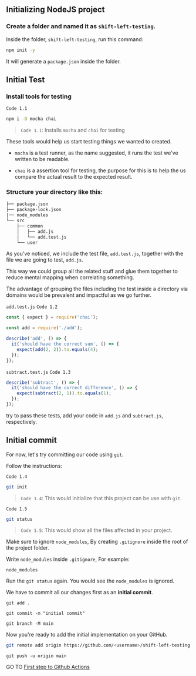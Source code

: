## Initializing NodeJS project

### Create a folder and named it as `shift-left-testing`.

Inside the folder, `shift-left-testing`, run this command:

```bash
npm init -y
```

It will generate a `package.json` inside the folder.

## Initial Test

### Install tools for testing

`Code 1.1`
```bash
npm i -D mocha chai
```
> `Code 1.1`: Installs `mocha` and `chai` for testing

These tools would help us start testing things we wanted to created.

- `mocha` is a test runner, as the name suggested, it runs the test we've written to be readable.

- `chai` is a assertion tool for testing, the purpose for this is to help the us compare the actual result to the expected result.

### Structure your directory like this:

```bash
├── package.json
├── package-lock.json
|── node_modules
└── src
    ├── common
    │   ├── add.js
    │   └── add.test.js
    └── user
```

As you've noticed, we include the test file, `add.test.js`, together with the file we are going to test, `add.js`.

This way we could group all the related stuff and glue them together to reduce mental mapping when correlating something.

The advantage of grouping the files including the test inside a directory via domains would be prevalent and impactful as we go further.

`add.test.js`
`Code 1.2`
```js
const { expect } = require('chai');

const add = require('./add');

describe('add', () => {
  it('should have the correct sum', () => {
    expect(add(2, 2)).to.equals(4);
  });
});
```

`subtract.test.js`
`Code 1.3`
```js
describe('subtract', () => {
  it('should have the correct difference', () => {
    expect(subtract(2, 1)).to.equals(1);
  });
});
```

try to pass these tests, add your code in `add.js` and `subtract.js`, respectively.


## Initial commit

For now, let's try committing our code using `git`.

Follow the instructions:

`Code 1.4`
```bash
git init
```
> `Code 1.4`: This would initialize that this project can be use with `git`.

`Code 1.5`
```bash
git status
```
> `Code 1.5`: This would show all the files affected in your project.

Make sure to ignore `node_modules`, By creating `.gitignore` inside the root of the project folder.

Write `node_modules` inside `.gitignore`, For example:

```.gitignore
node_modules
```

Run the `git status` again. You would see the `node_modules` is ignored.

We have to commit all our changes first as an **initial commit**.

```
git add .
```

```
git commit -m "initial commit"
```

```
git branch -M main
```

Now you're ready to add the initial implementation on your GitHub.

```bash
git remote add origin https://github.com/<username>/shift-left-testing.git
```

```
git push -u origin main
```

GO TO [First step to Github Actions](https://github.com/ralphcasipe1/shift-left-testing/blob/main/docs/INITIAL_GITHUB_ACTIONS.md)